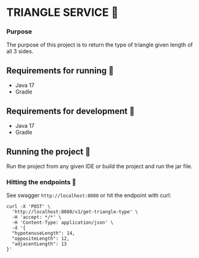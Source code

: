 #  TRIANGLE SERVICE :office:

### Purpose
The purpose of this project is to return the type of triangle given length of all 3 sides.

## Requirements for running :runner:
- Java 17
- Gradle

## Requirements for development :construction_worker:
- Java 17
- Gradle

## Running the project :beers:
Run the project from any given IDE or build the project and run the jar file.

### Hitting the endpoints :facepunch:

See swagger `http://localhost:8080` or hit the endpoint with curl:
```
curl -X 'POST' \
  'http://localhost:8080/v1/get-triangle-type' \
  -H 'accept: */*' \
  -H 'Content-Type: application/json' \
  -d '{
  "hypotenuseLength": 14,
  "oppositeLength": 12,
  "adjacentLength": 13
}'
```